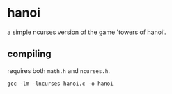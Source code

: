 hanoi
=====

a simple ncurses version of the game 'towers of hanoi'.

compiling
---------

requires both `math.h` and `ncurses.h`.

`gcc -lm -lncurses hanoi.c -o hanoi`
